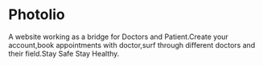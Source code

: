# Photolio
A website working as a bridge for Doctors and Patient.Create your account,book appointments with doctor,surf through different doctors and their field.Stay Safe Stay Healthy. 
